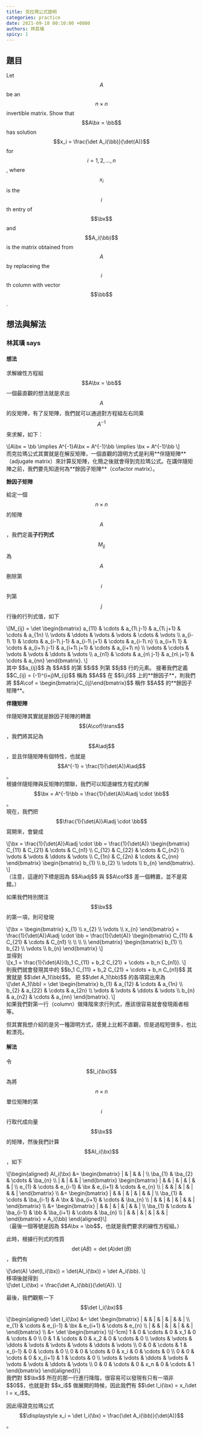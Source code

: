 ```yaml
---
title: 克拉瑪公式證明
categories: practice
date: 2021-09-10 00:10:00 +0800
authors: 林其璜
spicy: 1
---
```


## 題目

Let $$A$$ be an $$n\times n$$ invertible matrix. Show that $$A\bx = \bb$$ has solution $$x_i = \frac{\det A_i(\bb)}{\det(A)}$$ for $$i = 1, 2, ..., n$$, where $$x_i$$ is the $$i$$th entry of $$\bx$$ and $$A_i(\bb)$$ is the matrix obtained from $$A$$ by replaceing the $$i$$th column with vector $$\bb$$.


## 想法與解法

### 林其璜 says

#### 想法

求解線性方程組 $$A\bx = \bb$$ 一個最直觀的想法就是求出 $$A$$ 的反矩陣，有了反矩陣，我們就可以通過對方程組左右同乘 $$A^{-1}$$ 來求解，如下： 
<div>\[A\bx = \bb \implies A^{-1}A\bx = A^{-1}\bb \implies \bx = A^{-1}\bb
\]</div>
而克拉瑪公式其實就是在解反矩陣，一個直觀的證明方式是利用**伴隨矩陣**（adjugate matrix）來計算反矩陣，化簡之後就會得到克拉瑪公式。在講伴隨矩陣之前，我們要先知道何為**餘因子矩陣**（cofactor matrix）。

**餘因子矩陣**

給定一個 $$n \times n$$ 的矩陣 $$A$$，我們定義**子行列式** $$M_{ij}$$ 為 $$A$$ 刪除第 $$i$$ 列第 $$j$$ 行後的行列式值，如下
<div>\[M_{ij} = \det
\begin{bmatrix}
  a_{11} & \cdots & a_{1\ j-1} & a_{1\ j+1} & \cdots & a_{1n} \\
  \vdots & \ddots & \vdots & \vdots & \cdots & \vdots \\
  a_{i-1\ 1} & \cdots & a_{i-1\ j-1} & a_{i-1\ j+1} & \cdots & a_{i-1\ n} \\
  a_{i+1\ 1} & \cdots & a_{i+1\ j-1} & a_{i+1\ j+1} & \cdots & a_{i+1\ n} \\
  \vdots & \cdots & \vdots & \vdots & \ddots & \vdots \\
  a_{n1} & \cdots & a_{n\ j-1} & a_{n\ j+1} & \cdots & a_{nn}
\end{bmatrix}.
\]</div>
其中 $$a_{ij}$$ 為 $$A$$ 的第 $$i$$ 列第 $$j$$ 行的元素。  
接著我們定義 $$C_{ij} = (-1)^{i+j}M_{ij}$$ 稱為 $$A$$ 在 $$(i,j)$$ 上的**餘因子**，則我們將 $$A\cof = \begin{bmatrix}C_{ij}\end{bmatrix}$$ 稱作 $$A$$ 的**餘因子矩陣**。


**伴隨矩陣**

伴隨矩陣其實就是餘因子矩陣的轉置 $$(A\cof)\trans$$，我們將其記為 $$A\adj$$，並且伴隨矩陣有個特性，也就是 $$A^{-1} = \frac{1}{\det(A)}A\adj$$。  
根據伴隨矩陣與反矩陣的關聯，我們可以知道線性方程式的解 $$\bx = A^{-1}\bb = \frac{1}{\det(A)}A\adj \cdot \bb$$。  
現在，我們把 $$\frac{1}{\det(A)}A\adj \cdot \bb$$ 寫開來，會變成  
<div>\[\bx = \frac{1}{\det(A)}A\adj \cdot \bb =
\frac{1}{\det(A)}
\begin{bmatrix}
  C_{11} & C_{21} & \cdots & C_{n1} \\
  C_{12} & C_{22} & \cdots & C_{n2} \\
  \vdots & \vdots & \ddots & \vdots \\
  C_{1n} & C_{2n} & \cdots & C_{nn}
\end{bmatrix}
\begin{bmatrix}
  b_{1} \\
  b_{2} \\
  \vdots \\
  b_{n}
\end{bmatrix}.
\]</div>
（注意，這邊的下標是因為 $$A\adj$$ 與 $$A\cof$$ 差一個轉置，並不是寫錯。）  

如果我們特別關注 $$\bx$$ 的第一項，則可發現  
<div>\[\bx =
\begin{bmatrix}
  x_{1} \\
  x_{2} \\
  \vdots \\
  x_{n}
\end{bmatrix} =
\frac{1}{\det(A)}A\adj \cdot \bb =
\frac{1}{\det(A)}
\begin{bmatrix}
  C_{11} & C_{21} & \cdots & C_{n1} \\
  \\
  \\
  \\
\end{bmatrix}
\begin{bmatrix}
  b_{1} \\
  b_{2} \\
  \vdots \\
  b_{n}
\end{bmatrix}
\]</div>
並得到  
<div>\[x_1 = \frac{1}{\det(A)}(b_1 C_{11} + b_2 C_{21} + \cdots + b_n C_{n1}).
\]</div>
則我們就會發現其中的 $$b_1 C_{11} + b_2 C_{21} + \cdots + b_n C_{n1}$$ 其實就是 $$\det A_1(\bb)$$。  
把 $$\det A_1(\bb)$$ 的各項寫出來為  
<div>\[\det A_1(\bb) = \det
\begin{bmatrix}
  b_{1} & a_{12} & \cdots & a_{1n} \\
  b_{2} & a_{22} & \cdots & a_{2n} \\
  \vdots & \vdots & \ddots & \vdots \\
  b_{n} & a_{n2} & \cdots & a_{nn}
\end{bmatrix}.
\]</div>
如果我們對第一行（column）做降階來求行列式，應該很容易就會發現兩者相等。

但其實我想介紹的是另一種證明方式，感覺上比較不直觀，但是過程短很多，也比較漂亮。

#### 解法

令 $$I_i(\bx)$$ 為將 $$n \times n$$ 單位矩陣的第 $$i$$ 行取代成向量 $$\bx$$ 的矩陣，然後我們計算 $$AI_i(\bx)$$，如下
<div>\[\begin{aligned}
AI_i(\bx) &=
\begin{bmatrix}
  | & | & & | \\
  \ba_{1} & \ba_{2} & \cdots & \ba_{n} \\
  | & | & & |
\end{bmatrix}
\begin{bmatrix}
  | & & | & | & | & & | \\
  e_{1} & \cdots & e_{i-1} & \bx & e_{i+1} & \cdots & e_{n} \\
  | & & | & | & | & & |
\end{bmatrix} \\ &=
\begin{bmatrix}
  | & & | & | & | & & | \\
  \ba_{1} & \cdots & \ba_{i-1} & A \bx & \ba_{i+1} & \cdots & \ba_{n} \\
  | & & | & | & | & & |
\end{bmatrix} \\ &=
\begin{bmatrix}
  | & & | & | & | & & | \\
  \ba_{1} & \cdots & \ba_{i-1} & \bb & \ba_{i+1} & \cdots & \ba_{n} \\
  | & & | & | & | & & |
\end{bmatrix} =
A_i(\bb)
\end{aligned}\]</div>
（最後一個等號是因為 $$A\bx = \bb$$，也就是我們要求的線性方程組。）

此時，根據行列式的性質 $$\det(AB) = \det(A) \det(B)$$，我們有
<div>\[\det(A) \det(I_i(\bx)) = \det(AI_i(\bx)) = \det A_i(\bb).
\]</div>
移項後就得到
<div>\[\det I_i(\bx) = \frac{\det A_i(\bb)}{\det(A)}.
\]</div>

最後，我們觀察一下 $$\det I_i(\bx)$$
<div>\[\begin{aligned}
\det I_i(\bx)
&= \det \begin{bmatrix}
  | & & | & | & | & & | \\
  e_{1} & \cdots & e_{i-1} & \bx & e_{i+1} & \cdots & e_{n} \\
  | & & | & | & | & & |
\end{bmatrix} \\
&= \det \begin{bmatrix} \\[-1cm]
  1 & 0 & \cdots & 0 & x_1 & 0 & \cdots & 0 \\
  0 & 1 & \cdots & 0 & x_2 & 0 & \cdots & 0 \\
  \vdots & \vdots & \ddots & \vdots & \vdots & \vdots & \ddots & \vdots \\
  0 & 0 & \cdots & 1 & x_{i-1} & 0 & \cdots & 0 \\
  0 & 0 & \cdots & 0 & x_i & 0 & \cdots & 0 \\
  0 & 0 & \cdots & 0 & x_{i+1} & 1 & \cdots & 0 \\
  \vdots & \vdots & \ddots & \vdots & \vdots & \vdots & \ddots & \vdots \\
  0 & 0 & \cdots & 0 & x_n & 0 & \cdots & 1
\end{bmatrix}
\end{aligned}\]</div> 
我們對 $$\bx$$ 所在的那一行進行降階，很容易可以發現有只有一項非 $$0$$，也就是對 $$x_i$$ 做展開的時候，因此我們有 $$\det I_i(\bx) = x_i\det I = x_i$$。

因此得證克拉瑪公式 $$\displaystyle x_i = \det I_i(\bx) = \frac{\det A_i(\bb)}{\det(A)}$$。